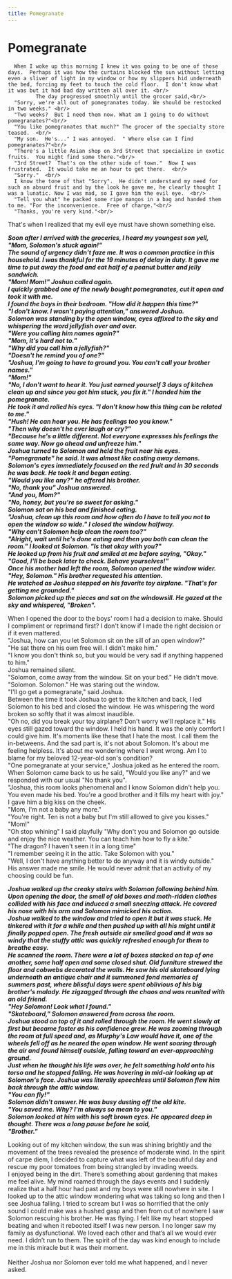 ```yaml
---
title: Pomegranate
---
```

# Pomegranate

      When I woke up this morning I knew it was going to be one of those days.  Perhaps it was how the curtains blocked the sun without letting even a sliver of light in my window or how my slippers hid underneath the bed, forcing my feet to touch the cold floor.  I don't know what it was but it had bad day written all over it. <br/>
             The day progressed smoothly until the grocer said,<br/>
      "Sorry, we're all out of pomegranates today. We should be restocked in two weeks." <br/>
      "Two weeks?  But I need them now. What am I going to do without pomegranates?"<br/>
      "You like pomegranates that much?" The grocer of the specialty store teased.  <br/>
      "My son.  He's..." I was annoyed.  " Where else can I find pomegranates?"<br/>
      "There's a little Asian shop on 3rd Street that specialize in exotic fruits.  You might find some there."<br/>
      "3rd Street?  That's on the other side of town."  Now I was frustrated.  It would take me an hour to get there.  <br/>
      "Sorry."  <br/>
      I know the tone of that "Sorry".  He didn't understand my need for such an absurd fruit and by the look he gave me, he clearly thought I was a lunatic. Now I was mad, so I gave him the evil eye.  <br/>
      "Tell you what" he packed some ripe mangos in a bag and handed them to me. "For the inconvenience.  Free of charge."<br/>
      "Thanks, you're very kind."<br/>
That's when I realized that my evil eye must have shown something else.   <br/>
      <p><center>***</center></p>
      Soon after I arrived with the groceries, I heard my youngest son yell, "Mom, Solomon's stuck again!"<br/>
      The sound of urgency didn't faze me.  It was a common practice in this household.  I was thankful for the 19 minutes of delay in duty.  It gave me time to put away the food and eat half of a peanut butter and jelly sandwich.  <br/>
      "Mom!  Mom!"  Joshua called again.<br/>
      I quickly grabbed one of the newly bought pomegranates, cut it open and took it with me.  <br/>
      I found the boys in their bedroom.  "How did it happen this time?"<br/>
      "I don't know.  I wasn't paying attention," answered Joshua.<br/>
      Solomon was standing by the open window, eyes affixed to the sky and whispering the word jellyfish over and over.  <br/>
      "Were you calling him names again?" <br/>
      "Mom, it's hard not to."<br/>
      "Why did you call him a jellyfish?"<br/>
      "Doesn't he remind you of one?"<br/>
      "Joshua, I'm going to have to ground you.  You can't call your brother names."<br/>
      "Mom!"<br/>
      "No, I don't want to hear it.  You just earned yourself 3 days of kitchen clean up and since you got him stuck, you fix it." I handed him the pomegranate. <br/>
      He took it and rolled his eyes.  "I don't know how this thing can be related to me."<br/>
      "Hush!  He can hear you.  He has feelings too you know."<br/>
      "Then why doesn't he ever laugh or cry?"<br/>
      "Because he's a little different.  Not everyone expresses his feelings the same way.  Now go ahead and unfreeze him."<br/>
      Joshua turned to Solomon and held the fruit near his eyes.  "Pomegranate" he said.  It was almost like casting away demons.   <br/>
      Solomon's eyes immediately focused on the red fruit and in 30 seconds he was back.  He took it and began eating.  <br/>
      "Would you like any?" he offered his brother.<br/>
      "No, thank you" Joshua answered.<br/>
      "And you, Mom?"<br/>
      "No, honey, but you're so sweet for asking."<br/>
      Solomon sat on his bed and finished eating.<br/>
      "Joshua, clean up this room and how often do I have to tell you not to open the window so wide."  I closed the window halfway. <br/>
      "Why can't Solomon help clean the room too?"<br/>
      "Alright, wait until he's done eating and then you both can clean the room."  I looked at Solomon.  "Is that okay with you?"  <br/>
      He looked up from his fruit and smiled at me before saying, "Okay."<br/>
      "Good, I'll be back later to check.  Behave yourselves!"<br/>
      Once his mother had left the room, Solomon opened the window wider.<br/>
      "Hey, Solomon." His brother requested his attention.<br/>
      He watched as Joshua stepped on his favorite toy airplane. "That's for getting me grounded."<br/>
      Solomon picked up the pieces and sat on the windowsill.  He gazed at the sky and whispered, "Broken". <br/>
      <p><center>***</center></p>
      When I opened the door to the boys' room I had a decision to make.  Should I compliment or reprimand first?  I don't know if I made the right decision or if it even mattered.<br/>
      "Joshua, how can you let Solomon sit on the sill of an open window?"<br/>
      "He sat there on his own free will.  I didn't make him."<br/>
      "I know you don't think so, but you would be very sad if anything happened to him."<br/>
      Joshua remained silent.<br/>
      "Solomon, come away from the window.  Sit on your bed."  He didn't move.  "Solomon.  Solomon." He was staring out the window. <br/>
      "I'll go get a pomegranate," said Joshua.<br/>
      Between the time it took Joshua to get to the kitchen and back, I led Solomon to his bed and closed the window.  He was whispering the word broken so softly that it was almost inaudible.  <br/>
      "Oh no, did you break your toy airplane? Don't worry we'll replace it." His eyes still gazed toward the window.  I held his hand.  It was the only comfort I could give him.  It's moments like these that I hate the most.  I call them the in-betweens.  And the sad part is, it's not about Solomon.  It's about me feeling helpless.  It's about me wondering where I went wrong.  Am I to blame for my beloved 12-year-old son's condition? <br/>
      "One pomegranate at your service," Joshua joked as he entered the room. <br/>
      When Solomon came back to us he said, "Would you like any?" and we responded with our usual "No thank you".<br/>
      "Joshua, this room looks phenomenal and I know Solomon didn't help you.  You even made his bed.  You're a good brother and it fills my heart with joy." I gave him a big kiss on the cheek.<br/>
      "Mom, I'm not a baby any more."<br/>
      "You're right.  Ten is not a baby but I'm still allowed to give you kisses."<br/>
      "Mom!"<br/>
      "Oh stop whining" I said playfully "Why don't you and Solomon go outside and enjoy the nice weather.  You can teach him how to fly a kite." <br/>
      "The dragon?  I haven't seen it in a long time"<br/>
      "I remember seeing it in the attic.  Take Solomon with you."<br/>
      "Well, I don't have anything better to do anyway and it is windy outside."<br/>
      His answer made me smile.  He would never admit that an activity of my choosing could be fun. <br/>
      <p><center>***</center></p>
      Joshua walked up the creaky stairs with Solomon following behind him.  Upon opening the door, the smell of old boxes and moth-ridden clothes collided with his face and induced a small sneezing attack.  He covered his nose with his arm and Solomon mimicked his action.  <br/>
	Joshua walked to the window and tried to open it but it was stuck.  He tinkered with it for a while and then pushed up with all his might until it finally popped open.  The fresh outside air smelled good and it was so windy that the stuffy attic was quickly refreshed enough for them to breathe easy. <br/>
	He scanned the room.  There were a lot of boxes stacked on top of one another, some half open and some closed shut.  Old furniture strewed the floor and cobwebs decorated the walls.  He saw his old skateboard lying underneath an antique chair and it summoned fond memories of summers past, where blissful days were spent oblivious of his big brother's malady.  He zigzagged through the chaos and was reunited with an old friend. <br/>
      "Hey Solomon!  Look what I found."<br/>
      "Skateboard," Solomon answered from across the room.<br/>
      Joshua stood on top of it and rolled through the room.  He went slowly at first but became faster as his confidence grew.  He was zooming through the room at full speed and, as Murphy's Law would have it, one of the wheels fell off as he neared the open window.  He went soaring through the air and found himself outside, falling toward an ever-approaching ground. <br/>
              Just when he thought his life was over, he felt something hold onto his torso and he stopped falling.  He was hovering in mid-air looking up at Solomon's face.  Joshua was literally speechless until Solomon flew him back through the attic window.  <br/>
      "You can fly!"<br/>
      Solomon didn't answer.  He was busy dusting off the old kite.  <br/>
      "You saved me.  Why?  I'm always so mean to you."<br/>
      Solomon looked at him with his soft brown eyes.  He appeared deep in thought.  There was a long pause before he said,<br/>
      "Brother."<br/>
      <p><center>***</center></p>
      Looking out of my kitchen window, the sun was shining brightly and the movement of the trees revealed the presence of moderate wind.  In the spirit of carpe diem, I decided to capture what was left of the beautiful day and rescue my poor tomatoes from being strangled by invading weeds. <br/>
      I enjoyed being in the dirt.  There’s something about gardening that makes me feel alive.  My mind roamed through the days events and I suddenly realize that a half hour had past and my boys were still nowhere in site.  I looked up to the attic window wondering what was taking so long and then I see Joshua falling.  I tried to scream but I was so horrified that the only sound I could make was a hushed gasp and then from out of nowhere I saw Solomon rescuing his brother.  He was flying.  I felt like my heart stopped beating and when it rebooted itself I was new person.  I no longer saw my family as dysfunctional.  We loved each other and that’s all we would ever need.  I didn’t run to them.    The spirit of the day was kind enough to include me in this miracle but it was their moment.<br/><br/>
      Neither Joshua nor Solomon ever told me what happened, and I never asked.
<br/>
 <br/>
